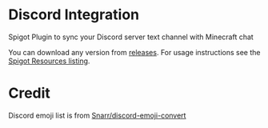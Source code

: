 # Discord Integration
Spigot Plugin to sync your Discord server text channel with Minecraft chat

You can download any version from [releases](https://github.com/dominik-korsa/discord-integration/releases).
For usage instructions see the [Spigot Resources listing](https://www.spigotmc.org/resources/discord-integration.91088/).

# Credit
Discord emoji list is from [Snarr/discord-emoji-convert](https://github.com/Snarr/discord-emoji-convert)
